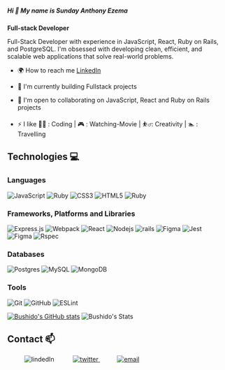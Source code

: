 
##### Hi  👋 My name is Sunday Anthony Ezema

**Full-stack Developer**

Full-Stack Developer with experience in JavaScript, React, Ruby on Rails, and PostgreSQL. I'm obsessed with developing clean, efficient, and scalable web applications that solve real-world problems.
 
* 🌍  How to reach me [LinkedIn](https://www.linkedin.com/in/anthony-ezema/)

* 🧠  I'm currently building Fullstack projects

* 🤝  I'm open to collaborating on JavaScript, React and Ruby on Rails projects

* ⚡ I like 👨‍💻 : Coding | 🎮 : Watching-Movie | ⛹️‍♂️: Creativity | 🏊 : Travelling

## Technologies 💻

### Languages
  ![JavaScript](https://img.shields.io/badge/javascript-%23323330.svg?style=for-the-badge&logo=javascript&logoColor=%23F7DF1E)
  ![Ruby](https://img.shields.io/badge/Ruby-%23ED8B00.svg?style=for-the-badge&logo=Ruby&logoColor=white)
  ![CSS3](https://img.shields.io/badge/css3-%231572B6.svg?style=for-the-badge&logo=css3&logoColor=white)
  ![HTML5](https://img.shields.io/badge/html5-%23E34F26.svg?style=for-the-badge&logo=html5&logoColor=white)
  ![Ruby](https://img.shields.io/badge/Ruby-%23ED8B00.svg?style=for-the-badge&logo=Ruby&logoColor=white)

### Frameworks, Platforms and Libraries
 
 ![Express.js](https://img.shields.io/badge/express.js-%23404d59.svg?style=for-the-badge&logo=express&logoColor=%2361DAFB)
 ![Webpack](https://img.shields.io/badge/webpack-%238DD6F9.svg?style=for-the-badge&logo=webpack&logoColor=black)
 ![React](https://img.shields.io/badge/react-%238DD6F9.svg?style=for-the-badge&logo=react&logoColor=black)
 ![Nodejs](https://img.shields.io/badge/nodejs-%238DD6F9.svg?style=for-the-badge&logo=nodejs&logoColor=black)
 ![rails](https://img.shields.io/badge/rails-%238DD6F9.svg?style=for-the-badge&logo=rails&logoColor=black)
 ![Figma](https://img.shields.io/badge/figma-%238DD6F9.svg?style=for-the-badge&logo=figma&logoColor=black)
 ![Jest](https://img.shields.io/badge/jest-%238DD6F9.svg?style=for-the-badge&logo=jest&logoColor=black)
 ![Figma](https://img.shields.io/badge/figma-%238DD6F9.svg?style=for-the-badge&logo=figma&logoColor=black)
 ![Rspec](https://img.shields.io/badge/rspec-%238DD6F9.svg?style=for-the-badge&logo=rspec&logoColor=black)

### Databases
   ![Postgres](https://img.shields.io/badge/postgres-%23316192.svg?style=for-the-badge&logo=postgresql&logoColor=white)
   ![MySQL](https://img.shields.io/badge/mysql-%2300f.svg?style=for-the-badge&logo=mysql&logoColor=white)
   ![MongoDB](https://img.shields.io/badge/MongoDB-%234ea94b.svg?style=for-the-badge&logo=mongodb&logoColor=white)

### Tools
   ![Git](https://img.shields.io/badge/git-%23F05033.svg?style=for-the-badge&logo=git&logoColor=white)
   ![GitHub](https://img.shields.io/badge/github-%23121011.svg?style=for-the-badge&logo=github&logoColor=white)
   ![ESLint](https://img.shields.io/badge/ESLint-4B3263?style=for-the-badge&logo=eslint&logoColor=white)


[![Bushido's GitHub stats](https://github-readme-stats.vercel.app/api?username=sonyco-4u)](https://github.com/Bushido-brown/github-readme-stats)
![Bushido's Stats](https://github-readme-stats.vercel.app/api/top-langs/?username=sonyco-4u&theme=blue-green)

## Contact 📫

<div>
  <div>
    &ensp;&ensp;&ensp;&ensp;&ensp; <a  https://www.linkedin.com/in/anthony-ezema/" target="_blank">
      <img src="https://img.shields.io/badge/Linked%20In-0A66C2.svg?style=for-the-badge&logo=linkedin&logoColor=white" alt="lindedIn"/>
    </a>
    &ensp;&ensp;&ensp;&ensp;&ensp; <a href="https://twitter.com/EZEMASUN" target="_blank">
     <img src="https://img.shields.io/badge/Twitter-1DA1F2.svg?style=for-the-badge&logo=twitter&logoColor=white" alt="twitter"/>
    </a>
    &ensp;&ensp;&ensp;&ensp;&ensp; <a href="mailto:ezemaanthonysunday@gmail.com?subject=Feedback%20From%20Github&body=Hello," target="_blank">
    <img src="https://img.shields.io/badge/Gmail-D14836?style=for-the-badge&logo=gmail&logoColor=white" alt="email"/>
  </a>
  </div>
</div>






